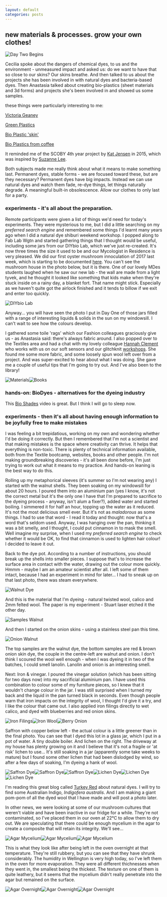 ```yaml
---
layout: default
categories: posts
---
```

## new materials & processes. grow your own clothes!

![Day Two Begins](/images/2017-02-22-day-two/daytwobegins.png) 

Cecilia spoke about the dangers of chemical dyes, to us and the environment - unmeasured impact and asked us: do we want to have that so close to our skins? Our skins breathe. And then talked to us about the projects she has been involved in with natural dyes and bacteria-based dyes. Then Anastasia talked about creating bio-plastics (sheet materials and 3d forms) and projects she's been involved in and showed us some samples.  

these things were particularly interesting to me:

[Victoria Geaney](http://www.victoriageaney.com/)

[Green Plastics](http://green-plastics.net/)

[Bio Plastic 'skin'](http://materiability.com/skin-2/)

[Bio Plastics from coffee](https://3dprintingindustry.com/news/bioplastics-made-coffee-orange-83241/)

It reminded me of the SCOBY 4th year project by [Kat Jensen](https://creative.massey.ac.nz/about/exposure-2015-end-of-year-exhibition/bdes-textiles/katerina-jensen) in 2015, which was inspired by 
[Suzanne Lee](http://www.naturalblaze.com/2016/04/the-woman-who-grows-her-own-kombucha-clothes.html).

Both subjects made me really think about what it means to make something last. Permanent dyes, stable forms - we are focused toward these, but are they necessary? Permanent dyes have big impacts. Instead we can use natural dyes and watch them fade, re-dye things, let things naturally degrade. A meaningful built-in obsolescence. Allow our clothes to only last for a party.

### experiments - it's all about the preparation.

Remote participants were given a list of things we'd need for today's experiments. They were mysterious to me, but I did a little searching on my *preferred search engine* and remembered some things I'd learnt many years ago when I did a natural dye shiburi weekend workshop. I popped along to Fab Lab Wgtn and started gathering things that I thought would be useful, including some jars from our DIYbio Lab, which we've just re-created. It's now three times the size it used to be and our Mycologist in Residence is very pleased. We did our first oyster mushroom innoculation of 2017 last week, which is starting to be documented [here](http://fablabwgtn.github.io/DIY-biolab/post/Jenga-rafts.html). You can't see the mushroom house in the photo below, but it is there. One of our lovely MDes students laughed when he saw our new lab - the wall are made from a light tyvek, and he thought it looked like something that kids make when they're stuck inside on a rainy day, a blanket fort. That name might stick. Especially as we haven't quite got the airlock finished and it tends to billow if we exit and enter too quickly.

![DIYbio Lab](/images/2017-02-22-day-two/diy-bio.png) 

Anyway... you will have seen the photo I put in Day One of those jars filled with a range of interesting liquids & solids in the sun on my windowsill. I can't wait to see how the colours develop. 

I gathered some toile 'rags' which our Fashion colleagues graciously give us - as Anastasia said: there's always fabric around. I also popped over to the Textiles area and had a chat with my lovely colleague [Hannah Clement](https://hannahclement.com/about/) who works with us on our soft sensors and our glitchknit [workshops](https://fablabwgtn.co.nz/events/). She found me some more fabric, and some loosely spun wool left over from a project. And was super-excited to hear about what I was doing. She gave me a couple of useful tips that I'm going to try out. And I've also been to the library! 

![Materials](/images/2017-02-22-day-two/materials.png)![Books](/images/2017-02-22-day-two/books.png)  

### hands-on: BioDyes - alternatives for the dyeing industry

This [Bio Shades](https://www.youtube.com/watch?v=HsD5VuH4Y7w&feature=youtu.be) video is great. But I think I will go to sleep now.

### experiments - then it's all about having enough information to be joyfully free to make mistakes

I was feeling a bit trepidatious, working  on my own and wondering whether I'd be doing it correctly. But then I remembered that I'm not a scientist and that making mistakes is the space where creativity can thrive. It helps that everything is non-toxic. There is plenty of technical information available, both from the Textile bootcamp, websites, books and other people. I'm not making groundbreaking discoveries - it's all been done before, I'm just trying to work out what it means to my practice. And hands-on leaning is the best way to do this.

Rolling up my metaphorical sleeves (it's summer so I'm not wearing any) I started with the walnut shells. They been soaking on my windowsill for about 20 hours. I poured them into an aluminium pan (yes I know, it's not the correct metal but it's the only one I have that I'm prepared to sacrifice to the dyeing process - anyway, isn't alum a fixer?), added water and started boiling. I simmered it for half an hour, topping up the water as it reduced. It's not the most delicious smell ever. But it's not as _maladorous_ as some things. I had to use that word - I read it today and thought: now that's a word that's seldom used. Anyway, I was hanging over the pan, thinking it was a bit smelly, and I thought, I could put cinnamon in to mask the smell. Well imagine my surprise, when I used my *preferred search engine* to check whether it would be OK, to find that cinnamon is used to lighten hair colour! I decided to leave it out.

Back to the dye pot. According to a number of instructions, you should break up the shells into smaller pieces. I suppose that's to increase the surface area in contact with the water, drawing out the colour more quickly. Hmmm - maybe I am an amateur scientist after all. I left some of them intact, because I had an experiment in mind for later... I had to sneak up on that last photo, there was steam everywhere. 

![Walnut Dye](/images/2017-02-22-day-two/walnut.gif)

And this is the material that I'm dyeing - natural twisted wool, calico and 2mm felted wool. The paper is my experiment - Stuart laser etched it the other day.

![Samples Walnut](/images/2017-02-22-day-two/samples-walnut.png)

And then I started on the onion skins - using a stainless steel pan this time. 

![Onion Walnut](/images/2017-02-22-day-two/onion-walnut-dye.png)

The top samples are the walnut dye, the bottom samples are red & brown onion skin dye, the couple in the centre-left are walnut and onion. I don't think I scoured the wool well enough - when I was dyeing it in two of the batches, I could smell lanolin. Lanolin and onion is an interesting smell. 

Next: Iron & vinegar. I poured the vinegar solution (which has been sitting for two days now) into my sacrificial aluminium pan. I have used this combination to colour some of my furniture pieces, so I knew that it wouldn't change colour in the jar. I was still surprised when I turned my back and the liquid in the pan turned black in seconds. Even though people warn that iron impacts on the integrity of wool, I thought I'd give it a try, and I like the colour that came out. I also applied iron filings directly to wet calico, and dyed with blueberries and red onion skins.

![Iron Filings](/images/2017-02-22-day-two/iron-filings.png)![Iron Wool](/images/2017-02-22-day-two/iron-wool.png)![Berry Onion](/images/2017-02-22-day-two/berry-onion.png)

Saffron with copper below left - the actual colour is a little greener than in the final photo. You can see that I dyed this lot in a glass jar, which I put in a pot of water. A tiny double boiler. 
And lichen on the right. The driveway at my house has plenty growing on it and I believe that it's not a fragile or 'at risk' lichen to use... It's still soaking in a jar (apparently some take weeks to mature) but I found some other lichen that had been dislodged by wind, so after a few days of soaking, I'm dyeing a hank of wool.

![Saffron Dye](/images/2017-02-22-day-two/saffron-jar.png)![Saffron Dye](/images/2017-02-22-day-two/saffron-jar-wool.png)![Saffron Dye](/images/2017-02-22-day-two/saffron-wool.png)![Lichen Dye](/images/2017-02-22-day-two/lichen.png)![Lichen Dye](/images/2017-02-22-day-two/lichen-jar.png)![Lichen Dye](/images/2017-02-22-day-two/lichen-jar-2.png)

I'm reading this great blog called [Turkey Red](http://www.turkeyredjournal.com/) about natural dyes. I will try to find some Australian Indigo, _Indigofera australis_. And I am making a giant pom-pom of all the dyed wool that I have made and will post a photo later.

In other news, we were looking at some of our mushroom cultures that weren't viable and have been inactive in our fridge for a while. They're not contaminated, so I've placed them in our oven at 22℃ to allow them to dry out. We are speculating that there could be enough mycelium in the agar to create a composite that will retain its integrity. We'll see...

![Agar Mycelium](/images/2017-02-22-day-two/agar-mush.png)![Agar Mycelium](/images/2017-02-22-day-two/agar-mush-1.png)![Agar Mycelium](/images/2017-02-22-day-two/agar-mush-2.png)

This is what they look like after being left in the oven overnight at that temperature. They're still rubbery, but you can see that they have shrunk considerably. The humidity in Wellington is very high today, so I've left them in the oven for more evaporation. They were all different thichnesses when they went in, the smallest being the thickest. The texture on one of them is quite leathery, but it seems that the mycelium didn't really penetrate into the agar but remained on the surface.

![Agar Overnight](/images/2017-02-22-day-two/agar-overnight.png)![Agar Overnight](/images/2017-02-22-day-two/agar-overnight-1.png)![Agar Overnight](/images/2017-02-22-day-two/agar-overnight-2.png)

